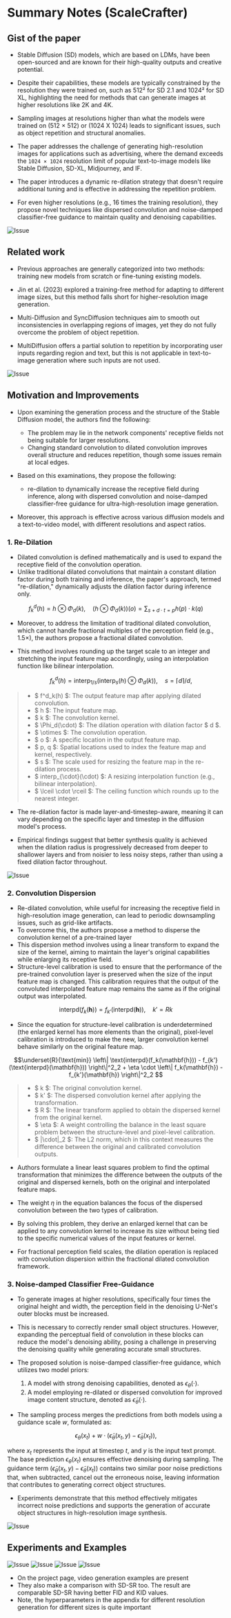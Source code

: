 # Summary Notes (ScaleCrafter)

## Gist of the paper
- Stable Diffusion (SD) models, which are based on LDMs, have been open-sourced and are known for their high-quality outputs and creative potential.

- Despite their capabilities, these models are typically constrained by the resolution they were trained on, such as 512² for SD 2.1 and 1024² for SD XL, highlighting the need for methods that can generate images at higher resolutions like 2K and 4K.

- Sampling images at resolutions higher than what the models were trained on (512 × 512) or (1024 X 1024) leads to significant issues, such as object repetition and structural anomalies.

- The paper addresses the challenge of generating high-resolution images for applications such as advertising, where the demand exceeds the `1024 × 1024` resolution limit of popular text-to-image models like Stable Diffusion, SD-XL, Midjourney, and IF.

- The paper introduces a dynamic re-dilation strategy that doesn't require additional tuning and is effective in addressing the repetition problem.

- For even higher resolutions (e.g., 16 times the training resolution), they propose novel techniques like dispersed convolution and noise-damped classifier-free guidance to maintain quality and denoising capabilities.

![Issue](images/scalecrafter/scalecrafter_1.png)


## Related work
- Previous approaches are generally categorized into two methods: training new models from scratch or fine-tuning existing models.

- Jin et al. (2023) explored a training-free method for adapting to different image sizes, but this method falls short for higher-resolution image generation.

- Multi-Diffusion and SyncDiffusion techniques aim to smooth out inconsistencies in overlapping regions of images, yet they do not fully overcome the problem of object repetition.

- MultiDiffusion offers a partial solution to repetition by incorporating user inputs regarding region and text, but this is not applicable in text-to-image generation where such inputs are not used.

![Issue](images/scalecrafter/scalecrafter_2.png)


## Motivation and Improvements

- Upon examining the generation process and the structure of the Stable Diffusion model, the authors find the following:
  - The problem may lie in the network components' receptive fields not being suitable for larger resolutions.
  - Changing standard convolution to dilated convolution improves overall structure and reduces repetition, though some issues remain at local edges.

- Based on this examinations, they propose the following:
  - re-dilation to dynamically increase the receptive field during inference, along with dispersed convolution and noise-damped classifier-free guidance for ultra-high-resolution image generation.
  
- Moreover, this approach is effective across various diffusion models and a text-to-video model, with different resolutions and aspect ratios.

### 1. Re-Dilation
- Dilated convolution is defined mathematically and is used to expand the receptive field of the convolution operation.
- Unlike traditional dilated convolutions that maintain a constant dilation factor during both training and inference, the paper's approach, termed "re-dilation," dynamically adjusts the dilation factor during inference only.

$$f^d_k(h) = h \otimes \Phi_d(k), \quad (h \otimes \Phi_d(k))(o) = \sum_{s+d\cdot t=p} h(p) \cdot k(q) $$

- Moreover, to address the limitation of traditional dilated convolution, which cannot handle fractional multiples of the perception field (e.g., 1.5×), the authors propose a fractional dilated convolution.
- This method involves rounding up the target scale to an integer and stretching the input feature map accordingly, using an interpolation function like bilinear interpolation.

  $$ f^d_k(h) = \text{interp}_{1/s} (\text{interp}_s(h) \otimes \Phi_{d}(k)), \quad s = \lceil d \rceil / d, $$

> - $ f^d_k(h) $: The output feature map after applying dilated convolution.
> - $ h $: The input feature map.
> - $ k $: The convolution kernel.
> - $ \Phi_d(\cdot) $: The dilation operation with dilation factor $ d $.
> - $ \otimes $: The convolution operation.
> - $ o $: A specific location in the output feature map.
> - $ p, q $: Spatial locations used to index the feature map and kernel, respectively.
> - $ s $: The scale used for resizing the feature map in the re-dilation process.
> - $ interp_{\cdot}(\cdot) $: A resizing interpolation function (e.g., bilinear interpolation).
> - $ \lceil \cdot \rceil $: The ceiling function which rounds up to the nearest integer.


- The re-dilation factor is made layer-and-timestep-aware, meaning it can vary depending on the specific layer and timestep in the diffusion model's process.

- Empirical findings suggest that better synthesis quality is achieved when the dilation radius is progressively decreased from deeper to shallower layers and from noisier to less noisy steps, rather than using a fixed dilation factor throughout.

![Issue](images/scalecrafter/scalecrafter_3.png)


### 2. Convolution Dispersion
- Re-dilated convolution, while useful for increasing the receptive field in high-resolution image generation, can lead to periodic downsampling issues, such as grid-like artifacts.
- To overcome this, the authors propose a method to disperse the convolution kernel of a pre-trained layer
- This dispersion method involves using a linear transform to expand the size of the kernel, aiming to maintain the layer's original capabilities while enlarging its receptive field.
- Structure-level calibration is used to ensure that the performance of the pre-trained convolution layer is preserved when the size of the input feature map is changed. This calibration requires that the output of the convoluted interpolated feature map remains the same as if the original output was interpolated.

$$ \text{interpd}(f_k(\mathbf{h})) = f_{k'}(\text{interpd}(\mathbf{h})), \quad k' = Rk  $$

- Since the equation for structure-level calibration is underdetermined (the enlarged kernel has more elements than the original), pixel-level calibration is introduced to make the new, larger convolution kernel behave similarly on the original feature map.

$$\underset{R}{\text{min}} \left\| \text{interpd}(f_k(\mathbf{h})) - f_{k'}(\text{interpd}(\mathbf{h})) \right\|^2_2 + \eta \cdot \left\| f_k(\mathbf{h}) - f_{k'}(\mathbf{h}) \right\|^2_2 $$

> - $ k $: The original convolution kernel.
> - $ k' $: The dispersed convolution kernel after applying the transformation.
> - $ R $: The linear transform applied to obtain the dispersed kernel from the original kernel.
> - $ \eta $: A weight controlling the balance in the least square problem between the structure-level and pixel-level calibration.
> - $ \|\cdot\|_2 $: The L2 norm, which in this context measures the difference between the original and calibrated convolution outputs.

- Authors formulate a linear least squares problem to find the optimal transformation that minimizes the difference between the outputs of the original and dispersed kernels, both on the original and interpolated feature maps.

- The weight $\eta$ in the equation balances the focus of the dispersed convolution between the two types of calibration.
- By solving this problem, they derive an enlarged kernel that can be applied to any convolution kernel to increase its size without being tied to the specific numerical values of the input features or kernel.
- For fractional perception field scales, the dilation operation is replaced with convolution dispersion within the fractional dilated convolution framework.

### 3. Noise-damped Classifier Free-Guidance

- To generate images at higher resolutions, specifically four times the original height and width, the perception field in the denoising U-Net's outer blocks must be increased. 
- This is necessary to correctly render small object structures. However, expanding the perceptual field of convolution in these blocks can reduce the model's denoising ability, posing a challenge in preserving the denoising quality while generating accurate small structures.

- The proposed solution is noise-damped classifier-free guidance, which utilizes two model priors:

  1. A model with strong denoising capabilities, denoted as $\epsilon_{\theta}(\cdot)$.
  2. A model employing re-dilated or dispersed convolution for improved image content structure, denoted as $\tilde{\epsilon}_{\theta}(\cdot)$.

- The sampling process merges the predictions from both models using a guidance scale $w$, formulated as:

$$
\epsilon_{\theta}(x_t) + w \cdot (\tilde{\epsilon}_{\theta}(x_t, y) - \tilde{\epsilon}_{\theta}(x_t)),
$$

where $x_t$ represents the input at timestep $t$, and $y$ is the input text prompt. The base prediction $\epsilon_{\theta}(x_t)$ ensures effective denoising during sampling. The guidance term $(\tilde{\epsilon}_{\theta}(x_t,y) - \tilde{\epsilon}_{\theta}(x_t))$ contains two similar poor noise predictions that, when subtracted, cancel out the erroneous noise, leaving information that contributes to generating correct object structures.

- Experiments demonstrate that this method effectively mitigates incorrect noise predictions and supports the generation of accurate object structures in high-resolution image synthesis.

![Issue](images/scalecrafter/scalecrafter_4.png)


## Experiments and Examples
![Issue](images/scalecrafter/scalecrafter_8.png)
![Issue](images/scalecrafter/scalecrafter_5.png)
![Issue](images/scalecrafter/scalecrafter_6.png)
![Issue](images/scalecrafter/scalecrafter_7.png)

- On the project page, video generation examples are present
- They also make a comparison with SD-SR too. The result are comparable SD-SR having better FID and KID values.
- Note, the hyperparameters in the appendix for different resolution generation for different sizes is quite important

